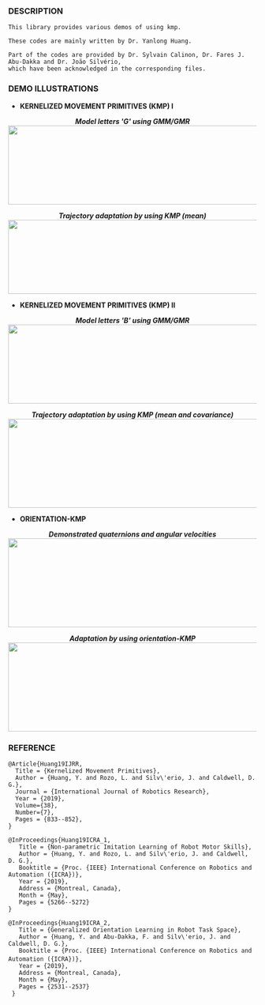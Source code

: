 ### DESCRIPTION
```
This library provides various demos of using kmp.

These codes are mainly written by Dr. Yanlong Huang.

Part of the codes are provided by Dr. Sylvain Calinon, Dr. Fares J. Abu-Dakka and Dr. João Silvério,
which have been acknowledged in the corresponding files.
```

### DEMO ILLUSTRATIONS

 * <b>KERNELIZED MOVEMENT PRIMITIVES (KMP) I </b> 
<p align="center">
  <b><i>Model letters 'G' using GMM/GMR</i></b> <br>
  <img width="720" height="160"  src="https://github.com/yanlongtu/robInfLib/blob/master/images/modelLetterG.png">
</p>

<p align="center">
  <b><i>Trajectory adaptation by using KMP (mean)</i></b> <br>
  <img width="1200" height="150"  src="https://github.com/yanlongtu/robInfLib/blob/master/images/kmp_adaptationG.png">
</p>

 * <b>KERNELIZED MOVEMENT PRIMITIVES (KMP) II </b> 
<p align="center">
  <b><i>Model letters 'B' using GMM/GMR</i></b> <br>
  <img width="720" height="160"  src="https://github.com/yanlongtu/robInfLib/blob/master/images/modelLetterB.png">
</p>

<p align="center">
  <b><i>Trajectory adaptation by using KMP (mean and covariance)</i></b> <br>
  <img width="720" height="180"  src="https://github.com/yanlongtu/robInfLib/blob/master/images/kmp_adaptationB.png">
</p>

 * <b>ORIENTATION-KMP</b>
<p align="center">
  <b><i>Demonstrated quaternions and angular velocities</i></b> <br>
  <img width="550" height="180" src="https://github.com/yanlongtu/robInfLib/blob/master/images/orientation_kmp_data.png">
</p>
<p align="center">
  <b><i>Adaptation by using orientation-KMP</i></b> <br>
  <img width="550" height="180" src="https://github.com/yanlongtu/robInfLib/blob/master/images/orientation_kmp_ada.png">
</p>



### REFERENCE

```
@Article{Huang19IJRR,
  Title = {Kernelized Movement Primitives},
  Author = {Huang, Y. and Rozo, L. and Silv\'erio, J. and Caldwell, D. G.},
  Journal = {International Journal of Robotics Research},
  Year = {2019},
  Volume={38},
  Number={7},
  Pages = {833--852},
}

@InProceedings{Huang19ICRA_1,
   Title = {Non-parametric Imitation Learning of Robot Motor Skills},
   Author = {Huang, Y. and Rozo, L. and Silv\'erio, J. and Caldwell, D. G.},
   Booktitle = {Proc. {IEEE} International Conference on Robotics and Automation ({ICRA})},
   Year = {2019},
   Address = {Montreal, Canada},
   Month = {May},
   Pages = {5266--5272}
}

@InProceedings{Huang19ICRA_2,
   Title = {Generalized Orientation Learning in Robot Task Space},
   Author = {Huang, Y. and Abu-Dakka, F. and Silv\'erio, J. and Caldwell, D. G.},
   Booktitle = {Proc. {IEEE} International Conference on Robotics and Automation ({ICRA})},　　　　
   Year = {2019},
   Address = {Montreal, Canada},
   Month = {May},
   Pages = {2531--2537}
 }

```

